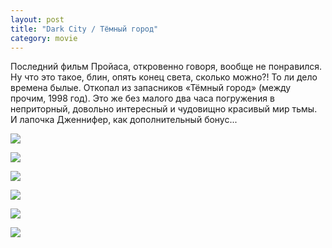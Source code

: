 ```yaml
---
layout: post
title: "Dark City / Тёмный город"
category: movie
---
```

Последний фильм Пройаса, откровенно говоря, вообще не понравился. Ну что это такое, блин, опять конец света, сколько можно?! То ли дело времена былые. Откопал из запасников «Тёмный город» (между прочим, 1998 год). Это же без малого два часа погружения в неприторный, довольно интересный и чудовищно красивый мир тьмы. И лапочка Дженнифер, как дополнительный бонус...

![](https://pics.livejournal.com/quillcraft/pic/000py5ry)

![](https://pics.livejournal.com/quillcraft/pic/000pz84k)

![](https://pics.livejournal.com/quillcraft/pic/000q0xfb)

![](https://pics.livejournal.com/quillcraft/pic/000q1shb)

![](https://pics.livejournal.com/quillcraft/pic/000q2be1)

![](https://pics.livejournal.com/quillcraft/pic/000q32x2)
